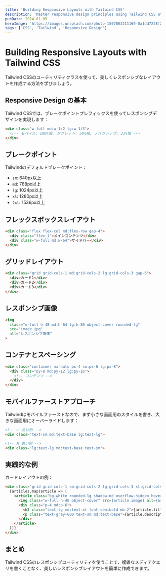 ```yaml
---
title: 'Building Responsive Layouts with Tailwind CSS'
description: 'Master responsive design principles using Tailwind CSS utility classes.'
pubDate: 2024-01-05
heroImage: 'https://images.unsplash.com/photo-1507003211169-0a1dd7228f2d?w=800&h=600&fit=crop'
tags: ['CSS', 'Tailwind', 'Responsive Design']
---
```


# Building Responsive Layouts with Tailwind CSS

Tailwind CSSのユーティリティクラスを使って、美しくレスポンシブなレイアウトを作成する方法を学びましょう。

## Responsive Design の基本

Tailwind CSSでは、ブレークポイントプレフィックスを使ってレスポンシブデザインを実現します：

```html
<div class="w-full md:w-1/2 lg:w-1/3">
  <!-- モバイル: 100%幅, タブレット: 50%幅, デスクトップ: 33%幅 -->
</div>
```

## ブレークポイント

Tailwindのデフォルトブレークポイント：

- `sm`: 640px以上
- `md`: 768px以上  
- `lg`: 1024px以上
- `xl`: 1280px以上
- `2xl`: 1536px以上

## フレックスボックスレイアウト

```html
<div class="flex flex-col md:flex-row gap-4">
  <div class="flex-1">メインコンテンツ</div>
  <div class="w-full md:w-64">サイドバー</div>
</div>
```

## グリッドレイアウト

```html
<div class="grid grid-cols-1 md:grid-cols-2 lg:grid-cols-3 gap-6">
  <div>カード1</div>
  <div>カード2</div>
  <div>カード3</div>
</div>
```

## レスポンシブ画像

```html
<img 
  class="w-full h-48 md:h-64 lg:h-80 object-cover rounded-lg"
  src="image.jpg" 
  alt="レスポンシブ画像"
>
```

## コンテナとスペーシング

```html
<div class="container mx-auto px-4 sm:px-6 lg:px-8">
  <div class="py-8 md:py-12 lg:py-16">
    <!-- コンテンツ -->
  </div>
</div>
```

## モバイルファーストアプローチ

Tailwindはモバイルファーストなので、まず小さな画面用のスタイルを書き、大きな画面用にオーバーライドします：

```html
<!-- ✅ 良い例 -->
<div class="text-sm md:text-base lg:text-lg">

<!-- ❌ 悪い例 -->
<div class="lg:text-lg md:text-base text-sm">
```

## 実践的な例

カードレイアウトの例：

```html
<div class="grid grid-cols-1 sm:grid-cols-2 lg:grid-cols-3 xl:grid-cols-4 gap-4 md:gap-6">
  {articles.map(article => (
    <article class="bg-white rounded-lg shadow-md overflow-hidden hover:shadow-lg transition-shadow">
      <img class="w-full h-48 object-cover" src={article.image} alt={article.title}>
      <div class="p-4 md:p-6">
        <h2 class="text-lg md:text-xl font-semibold mb-2">{article.title}</h2>
        <p class="text-gray-600 text-sm md:text-base">{article.description}</p>
      </div>
    </article>
  ))}
</div>
```

## まとめ

Tailwind CSSのレスポンシブユーティリティを使うことで、複雑なメディアクエリを書くことなく、美しいレスポンシブレイアウトを簡単に作成できます。